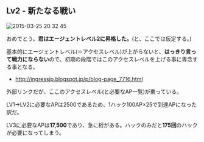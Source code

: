 ## Lv2 - 新たなる戦い

![2015-03-25 20 32 45](https://cloud.githubusercontent.com/assets/3695092/6823716/2694b386-d32e-11e4-8251-44030a36e7e0.png)

おめでとう。**君はエージェントレベル2に昇格した。**(と、ここでは仮定する。)

基本的にエージェントレベル(＝アクセスレベル)が上がらないと、**はっきり言って戦力にならない**ので、初期の段階ではこのアクセスレベルを上げる事に専念する事となる。

* http://ingressjp.blogspot.jp/p/blog-page_7716.html

外部リンクだが、ここのアクセスレベル(と必要なAP一覧)が乗っている。

LV1→LV2に必要なAPは2500であるため、1ハック100AP×25で到達APになった訳だ。

LV3に必要なAPは**17,500**であり、急に桁がある。ハックのみだと**175回**のハックが必要になってしまう。
